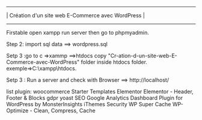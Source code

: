
------------------------------------------------------------------------------------------------------------
|                  Création d'un site web E-Commerce avec WordPress      |
------------- ----------------------------------------------------------------------------------------------


Firstable open xampp run server then go to phpmyadmin.

Step 2: import sql data ==> wordpress.sql

Setp 3 :go to c =>xammp ==>htdocs copy "Cr-ation-d-un-site-web-E-Commerce-avec-WordPress" folder inside htdocs folder. exemple=>C:\xampp\htdocs.


Setp 3 : Run a server and check with Browser ==> http://localhost/


list plugin:
woocommerce
Starter Templates
Elementor 
Elementor - Header, Footer & Blocks
gdpr
yoast SEO
Google Analytics Dashboard Plugin for WordPress by MonsterInsights 
iThemes Security
WP Super Cache
WP-Optimize - Clean, Compress, Cache

			
			
			
